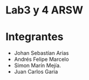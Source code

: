 # Lab3 y 4 ARSW

# Integrantes

- Johan Sebastían Arias
- Andrés Felipe Marcelo
- Simon Marín Mejía.
- Juan Carlos Garia

